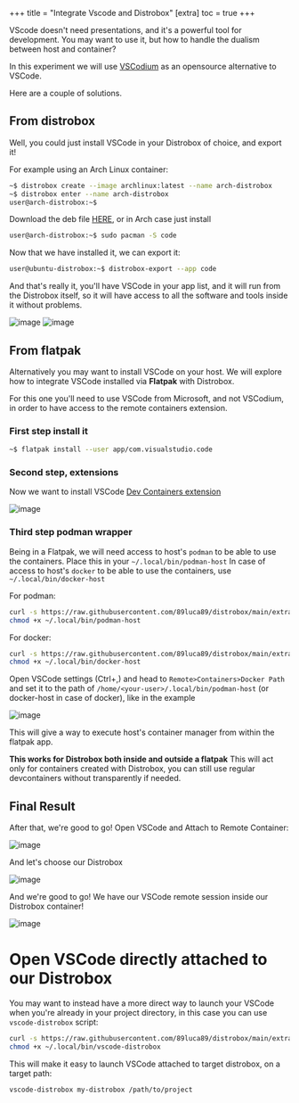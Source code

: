 +++
title = "Integrate Vscode and Distrobox"
[extra]
toc = true
+++

VScode doesn't need presentations, and it's a powerful tool for development.
You may want to use it, but how to handle the dualism between host and container?

In this experiment we will use [VSCodium](https://vscodium.com/) as an opensource
alternative to VSCode.

Here are a couple of solutions.

## From distrobox

Well, you could just install VSCode in your Distrobox of choice, and export it!

For example using an Arch Linux container:

```bash
~$ distrobox create --image archlinux:latest --name arch-distrobox
~$ distrobox enter --name arch-distrobox
user@arch-distrobox:~$
```

Download the deb file
[HERE](https://github.com/VSCodium/vscodium/releases), or in Arch case just install

```bash
user@arch-distrobox:~$ sudo pacman -S code
```

Now that we have installed it, we can export it:

```bash
user@ubuntu-distrobox:~$ distrobox-export --app code
```

And that's really it, you'll have VSCode in your app list, and it will run from
the Distrobox itself, so it will have access to all the software and tools inside
it without problems.

![image](https://user-images.githubusercontent.com/598882/149206335-1a2d0edd-8b2f-437d-aae0-44b9723d2c30.png)
![image](https://user-images.githubusercontent.com/598882/149206414-56bdbc5a-3728-45ef-8dd4-2e168a0d7ccc.png#transparent)

## From flatpak

Alternatively you may want to install VSCode on your host. We will explore how
to integrate VSCode installed via **Flatpak** with Distrobox.

For this one you'll need to use VSCode from Microsoft, and not VSCodium, in order
to have access to the remote containers extension.

### First step install it

```bash
~$ flatpak install --user app/com.visualstudio.code 
```

### Second step, extensions

Now we want to install VSCode [Dev Containers extension](https://marketplace.visualstudio.com/items?itemName=ms-vscode-remote.remote-containers)

![image](https://user-images.githubusercontent.com/598882/149207447-76a82e91-dd3f-43fa-8c52-9c2e85ae8fee.png#transparent)

### Third step podman wrapper

Being in a Flatpak, we will need access to host's `podman` to be
able to use the containers. Place this in your `~/.local/bin/podman-host`
In case of access to host's `docker` to be
able to use the containers, use `~/.local/bin/docker-host`

For podman:

```bash
curl -s https://raw.githubusercontent.com/89luca89/distrobox/main/extras/podman-host -o ~/.local/bin/podman-host
chmod +x ~/.local/bin/podman-host
```

For docker:

```bash
curl -s https://raw.githubusercontent.com/89luca89/distrobox/main/extras/docker-host -o ~/.local/bin/docker-host
chmod +x ~/.local/bin/docker-host
```

Open VSCode settings (Ctrl+,) and head to `Remote>Containers>Docker Path` and
set it to the path of `/home/<your-user>/.local/bin/podman-host` (or docker-host in case of docker), like in the example

![image](https://user-images.githubusercontent.com/598882/149208525-5ad630c9-fcbc-4ee6-9d77-e50d2c782a56.png#transparent)

This will give a way to execute host's container manager from within the
flatpak app.

**This works for Distrobox both inside and outside a flatpak**
This will act only for containers created with Distrobox, you can still use regular devcontainers
without transparently if needed.

## Final Result

After that, we're good to go! Open VSCode and Attach to Remote Container:

![image](https://user-images.githubusercontent.com/598882/149210561-2f1839ae-9a57-42fc-a122-21652588e327.png)

And let's choose our Distrobox

![image](https://user-images.githubusercontent.com/598882/149210690-8bcb9a0d-1dc5-4937-9494-8c6aa6b26fd5.png)

And we're good to go! We have our VSCode remote session inside our Distrobox container!

![image](https://user-images.githubusercontent.com/598882/149210881-749a8146-c69d-4382-bbef-91e4b477b7ba.png#transparent)

# Open VSCode directly attached to our Distrobox

You may want to instead have a more direct way to launch your VSCode when you're already in your project directory,
in this case you can use `vscode-distrobox` script:

```bash
curl -s https://raw.githubusercontent.com/89luca89/distrobox/main/extras/vscode-distrobox -o ~/.local/bin/vscode-distrobox
chmod +x ~/.local/bin/vscode-distrobox
```

This will make it easy to launch VSCode attached to target distrobox, on a target path:

`vscode-distrobox my-distrobox /path/to/project`

